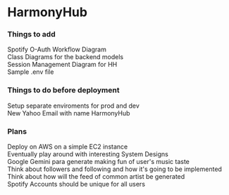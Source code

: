 # HarmonyHub

### Things to add

Spotify O-Auth Workflow Diagram <br>
Class Diagrams for the backend models <br>
Session Management Diagram for HH <br>
Sample .env file <br>

### Things to do before deployment

Setup separate enviroments for prod and dev<br>
New Yahoo Email with name HarmonyHub<br>

### Plans

Deploy on AWS on a simple EC2 instance <br>
Eventually play around with interesting System Designs <br>
Google Gemini para generate making fun of user's music taste <br>
Think about followers and following and how it's going to be implemented <br>
Think about how will the feed of common artist be generated <br>
Spotify Accounts should be unique for all users <br>